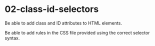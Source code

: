 # 02-class-id-selectors

Be able to add class and ID attributes to HTML elements.

Be able to add rules in the CSS file provided using the correct selector syntax.